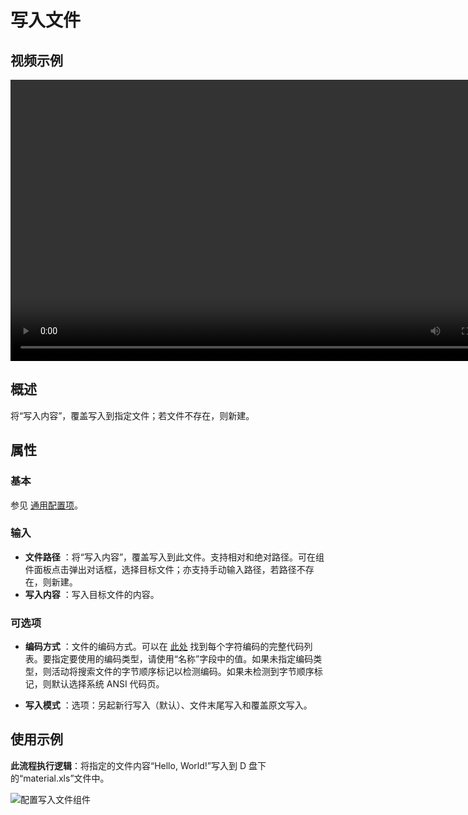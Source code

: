 # 写入文件

## 视频示例

<video controls height='450px' width='800px' src="https://encooacademy.oss-cn-shanghai.aliyuncs.com/activity/WriteFile.mp4"></video>

## 概述

将“写入内容”，覆盖写入到指定文件；若文件不存在，则新建。

## 属性

### 基本

参见 [通用配置项](../Appendix/CommonConfigurationItems.md)。

### 输入

- **文件路径** ：将“写入内容”，覆盖写入到此文件。支持相对和绝对路径。可在组件面板点击弹出对话框，选择目标文件；亦支持手动输入路径，若路径不存在，则新建。
- **写入内容** ：写入目标文件的内容。

### 可选项

- **编码方式** ：文件的编码方式。可以在 [此处](../../Appendix/Encoding.md?_v=v2020.4) 找到每个字符编码的完整代码列表。要指定要使用的编码类型，请使用“名称”字段中的值。如果未指定编码类型，则活动将搜索文件的字节顺序标记以检测编码。如果未检测到字节顺序标记，则默认选择系统 ANSI 代码页。

- **写入模式** ：选项：另起新行写入（默认）、文件末尾写入和覆盖原文写入。

## 使用示例

**此流程执行逻辑**：将指定的文件内容“Hello, World!”写入到 D 盘下的“material.xls”文件中。

![配置写入文件组件](https://docimages.blob.core.chinacloudapi.cn/images/Activities/writeFile-1.png)
